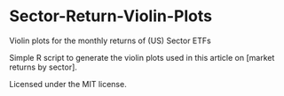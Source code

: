 Sector-Return-Violin-Plots
==========================

Violin plots for the monthly returns of (US) Sector ETFs

Simple R script to generate the violin plots used in this article on [market returns by sector].

Licensed under the MIT license. 

[1]: http://brianmwilcox.com/2014/07/violin-plots-financial-data-sector-market-cap/
